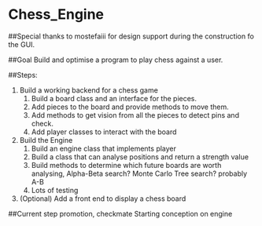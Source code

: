 # Chess_Engine

##Special thanks to mostefaiii for design support during the construction fo the GUI. 

##Goal
Build and optimise a program to play chess against a user.

##Steps:
1. Build a working backend for a chess game
   1. Build a board class and an interface for the pieces.
   2. Add pieces to the board and provide methods to move them.
   3. Add methods to get vision from all the pieces to detect pins and check.
   4. Add player classes to interact with the board
2. Build the Engine
   1. Build an engine class that implements player
   2. Build a class that can analyse positions and return a strength value
   3. Build methods to determine which future boards are worth analysing, Alpha-Beta search? Monte Carlo Tree search? probably A-B
   4. Lots of testing
3. (Optional) Add a front end to display a chess board


##Current step
promotion, checkmate
Starting conception on engine

